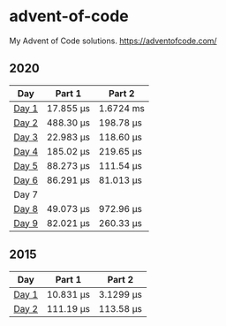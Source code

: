 # advent-of-code
My Advent of Code solutions. https://adventofcode.com/

## 2020

| Day                       | Part 1    | Part 2    |
| ------------------------- | --------- | --------- |
| [Day 1](2020/src/day1.rs) | 17.855 µs | 1.6724 ms |
| [Day 2](2020/src/day2.rs) | 488.30 µs | 198.78 µs |
| [Day 3](2020/src/day3.rs) | 22.983 µs | 118.60 µs |
| [Day 4](2020/src/day4.rs) | 185.02 µs | 219.65 µs |
| [Day 5](2020/src/day5.rs) | 88.273 µs | 111.54 µs |
| [Day 6](2020/src/day6.rs) | 86.291 µs | 81.013 µs |
| Day 7                     |           |           |
| [Day 8](2020/src/day8.rs) | 49.073 µs | 972.96 µs |
| [Day 9](2020/src/day9.rs) | 82.021 µs | 260.33 µs |

## 2015

| Day                       | Part 1    | Part 2    |
| ------------------------- | --------- | --------- |
| [Day 1](2015/src/day1.rs) | 10.831 µs | 3.1299 µs |
| [Day 2](2015/src/day2.rs) | 111.19 µs | 113.58 µs |

